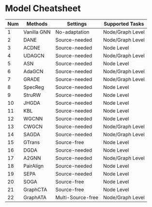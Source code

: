 # Model Cheatsheet

| Num | Methods | Settings | Supported Tasks |
|-----|----------|----------|-----------------|
| 1 | Vanilla GNN | No-adaptation | Node/Graph Level |
| 2 | DANE | Source-needed | Node/Graph Level |
| 3 | ACDNE | Source-needed | Node Level |
| 4 | UDAGCN | Source-needed | Node/Graph Level |
| 5 | ASN  | Source-needed | Node Level |
| 6 | AdaGCN | Source-needed | Node/Graph Level |
| 7 | GRADE  | Source-needed | Node/Graph Level |
| 8 | SpecReg | Source-needed | Node Level |
| 9 | StruRW  | Source-needed | Node Level |
| 10 | JHGDA | Source-needed | Node Level |
| 11 | KBL | Source-needed | Node Level |
| 12 | WGCNN | Source-needed | Node Level |
| 13 | CWGCN  | Source-needed | Node/Graph Level |
| 14 | SAGDA | Source-needed | Node/Graph Level |
| 15 | GTrans | Source-free | Node Level |
| 16 | DGDA | Source-needed | Node Level |
| 17 | A2GNN  | Source-needed | Node/Graph Level |
| 18 | PairAlign | Source-needed | Node Level |
| 19 | SEPA | Source-needed | Node Level |
| 20 | SOGA  | Source-free | Node Level |
| 21 | GraphCTA | Source-free | Node Level |
| 22 | GraphATA | Multi-Source-free | Node/Graph Level |